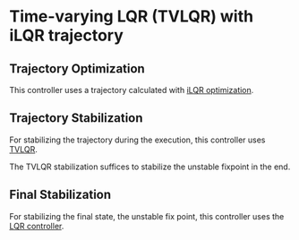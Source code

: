 # Time-varying LQR (TVLQR) with iLQR trajectory

## Trajectory Optimization

This controller uses a trajectory calculated with [iLQR
optimization](https://dfki-ric-underactuated-lab.github.io/double_pendulum/control.trajopt.ilqr.html).

## Trajectory Stabilization

For stabilizing the trajectory during the execution, this controller uses
[TVLQR](https://dfki-ric-underactuated-lab.github.io/double_pendulum/control.trajstab.tvlqr.html).

The TVLQR stabilization suffices to stabilize the unstable fixpoint in the end.

## Final Stabilization

For stabilizing the final state, the unstable fix point, this controller uses
the [LQR
controller](https://dfki-ric-underactuated-lab.github.io/double_pendulum/control.policy.lqr.html).

